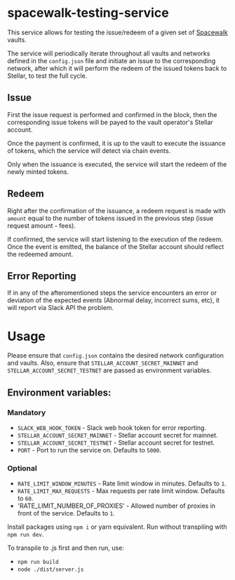 # spacewalk-testing-service

This service allows for testing the issue/redeem of a given set of [Spacewalk](https://github.com/pendulum-chain/spacewalk) vaults.

The service will periodically iterate throughout all vaults and networks defined in the `config.json` file and initiate an issue to the corresponding network, after which it will perform the redeem of the issued tokens back to Stellar, to test the full cycle.

## Issue

First the issue request is performed and confirmed in the block, then the corresponding issue tokens will be payed to the vault operator's Stellar account.

Once the payment is confirmed, it is up to the vault to execute the issuance of tokens, which the service will detect via chain events.

Only when the issuance is executed, the service will start the redeem of the newly minted tokens.

## Redeem

Right after the confirmation of the issuance, a redeem request is made with `amount` equal to the number of tokens issued in the previous step (issue request amount - fees).

If confirmed, the service will start listening to the execution of the redeem. Once the event is emitted, the balance of the Stellar account should reflect the redeemed amount.

## Error Reporting

If in any of the afteromentioned steps the service encounters an error or deviation of the expected events (Abnormal delay, incorrect sums, etc), it will report via Slack API the problem.

# Usage

Please ensure that `config.json` contains the desired network configuration and vaults.
Also, ensure that `STELLAR_ACCOUNT_SECRET_MAINNET` and `STELLAR_ACCOUNT_SECRET_TESTNET` are passed as environment variables.

## Environment variables:

### Mandatory

- `SLACK_WEB_HOOK_TOKEN` - Slack web hook token for error reporting.
- `STELLAR_ACCOUNT_SECRET_MAINNET` - Stellar account secret for mainnet.
- `STELLAR_ACCOUNT_SECRET_TESTNET` - Stellar account secret for testnet.
- `PORT` - Port to run the service on. Defaults to `5000`.

### Optional

- `RATE_LIMIT_WINDOW_MINUTES` - Rate limit window in minutes. Defaults to `1`.
- `RATE_LIMIT_MAX_REQUESTS` - Max requests per rate limit window. Defaults to `60`.
- 'RATE_LIMIT_NUMBER_OF_PROXIES' - Allowed number of proxies in front of the service. Defaults to `1`.

Install packages using `npm i` or yarn equivalent.
Run without transpiling with `npm run dev`.

To transpile to .js first and then run, use:

- `npm run build`
- `node ./dist/server.js`
